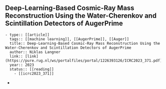 ## Deep-Learning-Based Cosmic-Ray Mass Reconstruction Using the Water-Cherenkov and Scintillation Detectors of AugerPrime
	- type:: [[article]]
	  tags:: [[machine learning]], [[AugerPrime]], [[Auger]] 
	  title:: Deep-Learning-Based Cosmic-Ray Mass Reconstruction Using the Water-Cherenkov and Scintillation Detectors of AugerPrime
	  author:: Niklas Langner
	  link:: [link](https://pure.rug.nl/ws/portalfiles/portal/1226393126/ICRC2023_371.pdf)
	  year:: 2023
	  status:: [[reading]]
		- [[icrc2023_371]]
-